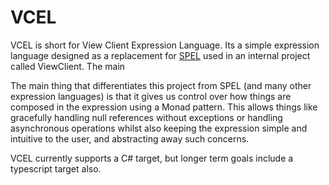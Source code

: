 # VCEL

VCEL is short for View Client Expression Language. Its a simple expression language designed as a replacement for [SPEL](https://github.com/spring-projects/spring-net/tree/master/src/Spring/Spring.Core/Expressions) used in an internal project called ViewClient. The main 

The main thing that differentiates this project from SPEL (and many other expression languages) is that it gives us control over how things are composed in the expression using a Monad pattern. This allows things like gracefully handling null references without exceptions or handling asynchronous operations whilst also keeping the expression simple and intuitive to the user, and abstracting away such concerns.

VCEL currently supports a C# target, but longer term goals include a typescript target also.
